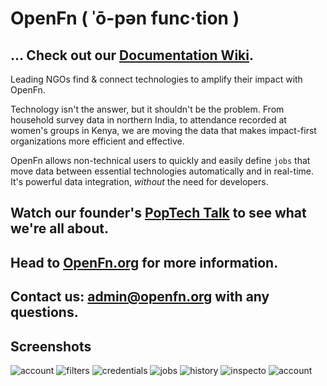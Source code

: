 # OpenFn ( ˈō-pən func·tion )

## ... Check out our [Documentation Wiki](https://github.com/OpenFn/core-docs/wiki). ##

Leading NGOs find & connect technologies to amplify their impact with OpenFn.

Technology isn't the answer, but it shouldn't be the problem. From household survey data in northern India, to attendance recorded at women's groups in Kenya, we are moving the data that makes impact-first organizations more efficient and effective.

OpenFn allows non-technical users to quickly and easily define `jobs` that move data between essential technologies automatically and in real-time. It's powerful data integration, *without* the need for developers.

## Watch our founder's [PopTech Talk](https://player.vimeo.com/video/143660667) to see what we're all about. ##

## Head to [OpenFn.org](www.openfn.org) for more information. ##

## Contact us: admin@openfn.org with any questions.

## Screenshots
![account](https://github.com/OpenFn/core-docs/blob/master/images/Account.png)
![filters](https://github.com/OpenFn/core-docs/blob/master/images/Filters.png)
![credentials](https://github.com/OpenFn/core-docs/blob/master/images/Credentials.png)
![jobs](https://github.com/OpenFn/core-docs/blob/master/images/Jobs.png)
![history](https://github.com/OpenFn/core-docs/blob/master/images/History.png)
![inspecto](https://github.com/OpenFn/core-docs/blob/master/images/Inspector_Many_jobs.png)
![account](https://github.com/OpenFn/core-docs/blob/master/images/Account.png)
